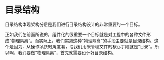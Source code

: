 # 目录结构

目录结构体现架构分层是我们进行目录结构设计的非常重要的一个目标。



正如我们在前面所说的，组件化的很重要一个目标就是对工程中的各种文件形成”物理隔离“。而实际上，我们实施这种”物理隔离“的手段主要就是目录结构。这个是因为，从操作系统的角度看，给我们用来管理文件的核心手段就是”目录“。所以啊，我们要做”物理隔离“，首先就需要设计好目录结构。
